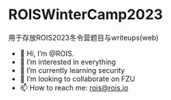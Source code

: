 # ROISWinterCamp2023
用于存放ROIS2023冬令营题目与writeups(web)
- 👋 Hi, I’m @ROIS.
- 👀 I’m interested in everything
- 🌱 I’m currently learning security
- 💞️ I’m looking to collaborate on FZU
- 📫 How to reach me: rois@rois.io
